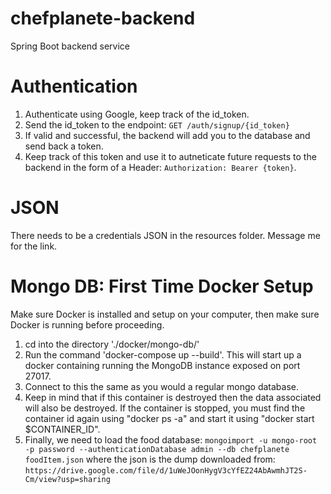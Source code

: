 # chefplanete-backend
Spring Boot backend service

# Authentication
1. Authenticate using Google, keep track of the id_token.
2. Send the id_token to the endpoint: `GET /auth/signup/{id_token}`
3. If valid and successful, the backend will add you to the database and send back a token.
4. Keep track of this token and use it to autneticate future requests to the backend in the form of a Header: `Authorization: Bearer {token}`.

# JSON
There needs to be a credentials JSON in the resources folder. Message me for the link.

# Mongo DB: First Time Docker Setup
Make sure Docker is installed and setup on your computer, then make sure Docker is running before proceeding.

1. cd into the directory './docker/mongo-db/'
2. Run the command 'docker-compose up --build'. This will start up a docker containing running the MongoDB instance exposed on port 27017.
3. Connect to this the same as you would a regular mongo database.
4. Keep in mind that if this container is destroyed then the data associated will also be destroyed. If the container is stopped, you must find the container id again using "docker ps -a" and start it using "docker start $CONTAINER_ID".
5. Finally, we need to load the food database: `mongoimport -u mongo-root -p password --authenticationDatabase admin --db chefplanete foodItem.json` where the json is the dump downloaded from: `https://drive.google.com/file/d/1uWeJOonHygV3cYfEZ24AbAwmhJT2S-Cm/view?usp=sharing`
